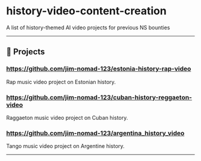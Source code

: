 # history-video-content-creation
A list of history-themed AI video projects for previous NS bounties

---

## 🤖 Projects

### https://github.com/jim-nomad-123/estonia-history-rap-video
Rap music video project on Estonian history.

### https://github.com/jim-nomad-123/cuban-history-reggaeton-video
Raggaeton music video project on Cuban history.

### https://github.com/jim-nomad-123/argentina_history_video
Tango music video project on Argentine history.

---
